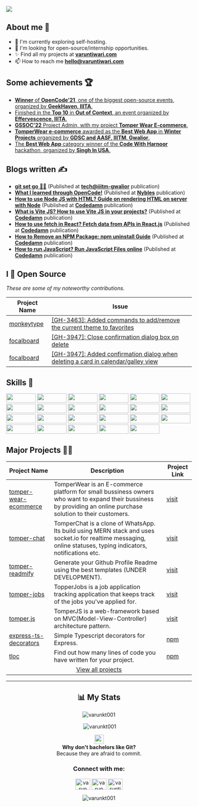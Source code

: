 <!-- Banner -->

<img src='./assets/banner.png'>

<!-- About me -->

## About me 👦

- 🔭 I'm currently exploring self-hosting.
- 🌱 I'm looking for open-source/internship opportunities.
- ✨ Find all my projects at [**varuntiwari.com**](https://varuntiwari.com/)
- 📫 How to reach me **hello@varuntiwari.com**

<!-- Achievements -->

## Some achievements 🏆


- [**Winner** of **OpenCode&#39;21**, one of the biggest open-source events, organized by **GeekHaven, IIITA**.](https://www.linkedin.com/posts/geekhaven-iiita_opencode21-witnessed-extensive-participation-activity-6866010351947825152-KiNB)
- [Finished in the **Top 10** in **Out of Context**, an event organized by **Effervescence, IIITA**.](https://www.linkedin.com/posts/varun-tiwari-454591178_top10-outofcontext-design-activity-6882312778040930304-Fshh)
- [**GSSOC&#39;22** Project Admin, with my project **Tomper Wear E-commerce**.](https://www.linkedin.com/posts/varun-tiwari-454591178_gssoc22-girlscript-educationfirst-activity-6903552524234686464-bEEL)
- [**TomperWear e-commerce** awarded as the **Best Web App** in **Winter Projects** organized by **GDSC and AASF, IIITM, Gwalior**.](https://www.linkedin.com/posts/aasf-iiitmg_github-winterprojects-learning-activity-6909474506340282368-GYq5)
- [The **Best Web App** category winner of the **Code With Harnoor** hackathon, organized by **Singh In USA**.](https://code-with-harnoor.devpost.com/project-gallery)

<!-- Blogs -->

## Blogs written ✍️


- [**git set go** 🐱‍👤](https://medium.com/tech-iiitg/git-set-go-950bfb8fdf19) (Published at [**tech@iiitm-gwalior**](https://medium.com/tech-iiitg) publication)
- [**What I learned through OpenCode!**](https://medium.com/nybles/what-i-learned-through-opencode-39622d7c7024) (Published at [**Nybles**](https://medium.com/nybles) publication)
- [**How to use Node JS with HTML? Guide on rendering HTML on server with Node**](https://codedamn.com/news/nodejs/use-nodejs-with-html) (Published at [**Codedamn**](https://codedamn.com/news) publication)
- [**What is Vite JS? How to use Vite JS in your projects?**](https://codedamn.com/news/javascript/what-is-vite-js) (Published at [**Codedamn**](https://codedamn.com/news) publication)
- [**How to use fetch in React? Fetch data from APIs in React.js**](https://codedamn.com/news/reactjs/how-to-use-fetch-in-react) (Published at [**Codedamn**](https://codedamn.com/news) publication)
- [**How to Remove an NPM Package: npm uninstall Guide**](https://codedamn.com/news/nodejs/remove-npm-package) (Published at [**Codedamn**](https://codedamn.com/news) publication)
- [**How to run JavaScript? Run JavaScript Files online**](https://codedamn.com/news/javascript/how-to-run-javascript-file) (Published at [**Codedamn**](https://codedamn.com/news) publication)

<!-- Contributions -->

## I 💙 Open Source

_These are some of my noteworthy contributions._

<table>
<thead>
  <tr>
    <th>Project Name</th>
    <th>Issue</th>
  </tr>
</thead>
<tbody>
  <tr>
    <td><a href="https://github.com/monkeytypegame/monkeytype" target="_blank" rel="noopener noreferrer">monkeytype</a></td>
    <td><a href="https://github.com/monkeytypegame/monkeytype/pull/3682" target="_blank" rel="noopener noreferrer">[GH-3463]: Added commands to add/remove the current theme to favorites</a></td>
  </tr>
  <tr>
    <td><a href="https://github.com/mattermost/focalboard" target="_blank" rel="noopener noreferrer">focalboard</a></td>
    <td><a href="https://github.com/mattermost/focalboard/pull/4031" target="_blank" rel="noopener noreferrer">[GH-3947]: Close confirmation dialog box on delete</a></td>
  </tr>
  <tr>
    <td><a href="https://github.com/mattermost/focalboard" target="_blank" rel="noopener noreferrer">focalboard</a></td>
    <td><a href="https://github.com/mattermost/focalboard/pull/3996" target="_blank" rel="noopener noreferrer">[GH-3947]: Added confirmation dialog when deleting a card in calendar/galley view</a></td>
  </tr>
</tbody>
</table>

<!-- Skills -->

## Skills 💪

<p>

<!-- javascript -->
<img width ='80px' height='25px' src='https://img.shields.io/badge/JavaScript-323330?style=for-the-badge&amp;logo=javascript&amp;logoColor=F7DF1E' />

<!-- typescript -->
<img width ='80px' height='25px' src='https://img.shields.io/badge/typescript-%2523007ACC.svg?style=for-the-badge&amp;logo=typescript&amp;logoColor=white' />

<!-- react -->
<img width ='80px' height='25px' src='https://img.shields.io/badge/React-20232A?style=for-the-badge&amp;logo=react&amp;logoColor=61DAFB' />

<!-- nodejs -->
<img width ='80px' height='25px' src='https://img.shields.io/badge/Node.js-339933?style=for-the-badge&amp;logo=nodedotjs&amp;logoColor=white' />

<!-- html5 -->
<img width ='80px' height='25px' src='https://img.shields.io/badge/HTML5-E34F26?style=for-the-badge&amp;logo=html5&amp;logoColor=white' />

<!-- css3 -->
<img width ='80px' height='25px' src='https://img.shields.io/badge/CSS3-1572B6?style=for-the-badge&amp;logo=css3&amp;logoColor=white' />

<!-- postgresql -->
<img width ='80px' height='25px' src='https://img.shields.io/badge/PostgreSQL-316192?style=for-the-badge&amp;logo=postgresql&amp;logoColor=white' />

<!-- expressjs -->
<img width ='80px' height='25px' src='https://img.shields.io/badge/Express.js-000000?style=for-the-badge&amp;logo=express&amp;logoColor=white' />

<!-- github -->
<img width ='80px' height='25px' src='https://img.shields.io/badge/GitHub-100000?style=for-the-badge&amp;logo=github&amp;logoColor=white' />

<!-- git -->
<img width ='80px' height='25px' src='https://img.shields.io/badge/GIT-E44C30?style=for-the-badge&amp;logo=git&amp;logoColor=white' />

<!-- heroku -->
<img width ='80px' height='25px' src='https://img.shields.io/badge/Heroku-430098?style=for-the-badge&amp;logo=heroku&amp;logoColor=white' />

<!-- netlify -->
<img width ='80px' height='25px' src='https://img.shields.io/badge/Netlify-00C7B7?style=for-the-badge&amp;logo=netlify&amp;logoColor=white' />

<!-- socketio -->
<img width ='80px' height='25px' src='https://img.shields.io/badge/Socket.io-010101?&amp;style=for-the-badge&amp;logo=Socket.io&amp;logoColor=white' />

<!-- markdown -->
<img width ='80px' height='25px' src='https://img.shields.io/badge/Markdown-000000?style=for-the-badge&amp;logo=markdown&amp;logoColor=white' />

<!-- styledcomponents -->
<img width ='80px' height='25px' src='https://img.shields.io/badge/styled--components-DB7093?style=for-the-badge&amp;logo=styled-components&amp;logoColor=white' />

<!-- mongodb -->
<img width ='80px' height='25px' src='https://img.shields.io/badge/MongoDB-4EA94B?style=for-the-badge&amp;logo=mongodb&amp;logoColor=white' />

<!-- firebase -->
<img width ='80px' height='25px' src='https://img.shields.io/badge/firebase-ffca28?style=for-the-badge&amp;logo=firebase&amp;logoColor=black' />

<!-- stripe -->
<img width ='80px' height='25px' src='https://img.shields.io/badge/Stripe-626CD9?style=for-the-badge&amp;logo=Stripe&amp;logoColor=white' />

<!-- chakraui -->
<img width ='80px' height='25px' src='https://img.shields.io/badge/Chakra--UI-319795?style=for-the-badge&amp;logo=chakra-ui&amp;logoColor=white' />

<!-- jwt -->
<img width ='80px' height='25px' src='https://img.shields.io/badge/JWT-000000?style=for-the-badge&amp;logo=JSON%20web%20tokens&amp;logoColor=white' />

<!-- bootstrap -->
<img width ='80px' height='25px' src='https://img.shields.io/badge/Bootstrap-563D7C?style=for-the-badge&amp;logo=bootstrap&amp;logoColor=white' />

<!-- figma -->
<img width ='80px' height='25px' src='https://img.shields.io/badge/Figma-F24E1E?style=for-the-badge&amp;logo=figma&amp;logoColor=white' />

<!-- adobeillustrator -->
<img width ='80px' height='25px' src='https://img.shields.io/badge/Adobe%20Illustrator-FF9A00?style=for-the-badge&amp;logo=adobe%20illustrator&amp;logoColor=white' />

</p>

<!-- projects -->

## Major Projects 👷‍♂️

<table>
<thead>
  <tr>
    <th>Project Name</th>
    <th>Description</th>
    <th>Project Link</th>
  </tr>
</thead>
<tbody>
  <tr>
    <td><a href="https://github.com/varunKT001/tomper-wear-ecommerce" target="_blank" rel="noopener noreferrer">tomper-wear-ecommerce</a></td>
    <td>TomperWear is an E-commerce platform for small bussiness owners who want to expand their bussiness by providing an online purchase solution to their customers.</td>
    <td><a href="https://tomper-wear.netlify.app/" target="_blank" rel="noopener noreferrer">visit</a></td>
  </tr>
  <tr>
    <td><a href="https://github.com/varunKT001/tomper-chat" target="_blank" rel="noopener noreferrer">tomper-chat</a></td>
    <td>TomperChat is a clone of WhatsApp. Its build using MERN stack and uses socket.io for realtime messaging, online statuses, typing indicators, notifications etc.</td>
    <td><a href="https://tomper-chat.herokuapp.com/" target="_blank" rel="noopener noreferrer">visit</a></td>
  </tr>
  <tr>
    <td><a href="https://github.com/varunKT001/tomper-readmify" target="_blank" rel="noopener noreferrer">tomper-readmify</a></td>
    <td>Generate your Github Profile Readme using the best templates (UNDER DEVELOPMENT).</td>
    <td><a href="https://tomper-readmify.herokuapp.com/" target="_blank" rel="noopener noreferrer">visit</a></td>
  </tr>
  <tr>
    <td><a href="https://github.com/varunKT001/tomper-jobs" target="_blank" rel="noopener noreferrer">tomper-jobs</a></td>
    <td>TopperJobs is a job application tracking application that keeps track of the jobs you&#39;ve applied for.</td>
    <td><a href="https://tomper-jobs.netlify.app/" target="_blank" rel="noopener noreferrer">visit</a></td>
  </tr>
  <tr>
    <td><a href="https://github.com/varunKT001/tomperjs" target="_blank" rel="noopener noreferrer">tomper.js</a></td>
    <td>TomperJS is a web-framework based on MVC(Model-View-Controller) architecture pattern.</td>
    <td><a href="https://varunkt001.github.io/tomperjs/" target="_blank" rel="noopener noreferrer">visit</a></td>
  </tr>
  <tr>
    <td><a href="https://github.com/varunKT001/express-ts-decorators" target="_blank" rel="noopener noreferrer">express-ts-decorators</a></td>
    <td>Simple Typescript decorators for Express.</td>
    <td><a href="https://www.npmjs.com/package/@varuntiwari/express-ts-decorators" target="_blank" rel="noopener noreferrer">npm</a></td>
  </tr>
  <tr>
    <td><a href="https://github.com/varunKT001/tloc" target="_blank" rel="noopener noreferrer">tloc</a></td>
    <td>Find out how many lines of code you have written for your project.</td>
    <td><a href="https://www.npmjs.com/package/tloc" target="_blank" rel="noopener noreferrer">npm</a></td>
  </tr>
  <tr>
    <td colspan="3" align="center"><a href="https://github.com/varunKT001?tab=repositories">View all projects</a></td>
  </tr>
</tbody>
</table>

---

<!-- Stats -->

<h2 align="center">📊 My Stats</h2>

<!-- Contributions -->

<p align="center"><img align="center" src="https://github-readme-streak-stats.herokuapp.com/?user=varunkt001&" alt="varunkt001" /></p>

<!-- Github stats -->

<p align="center">&nbsp;<img align="center" src="https://github-readme-stats.vercel.app/api?username=varunkt001&show_icons=true&locale=en" alt="varunkt001" /></p>

<p align="center">
<img width="25px" src="./assets/quote.png">
<br/>
<strong align="center">Why don&#39;t bachelors like Git?</strong>
<br/>
<span align="center">Because they are afraid to commit.</span>
</p>

<!-- Socials -->

<h3 align="center">Connect with me:</h3>
<p align="center">
<a href="https://linkedin.com/in/varun-tiwari-454591178" target="blank"><img align="center" src="https://raw.githubusercontent.com/rahuldkjain/github-profile-readme-generator/master/src/images/icons/Social/linked-in-alt.svg" alt="varun tiwari" height="30" width="40" /></a>
<a href="https://www.facebook.com/profile.php?id=100057310502325" target="blank"><img align="center" src="https://raw.githubusercontent.com/rahuldkjain/github-profile-readme-generator/master/src/images/icons/Social/facebook.svg" alt="varun tiwari" height="30" width="40" /></a>
<a href="https://instagram.com/varuntiwari55" target="blank"><img align="center" src="https://raw.githubusercontent.com/rahuldkjain/github-profile-readme-generator/master/src/images/icons/Social/instagram.svg" alt="varuntiwari55" height="30" width="40" /></a>
</p>

<!-- Profile views -->

<p align="center"> <img src="https://komarev.com/ghpvc/?username=varunkt001&label=Profile%20views&color=0e75b6&style=flat" alt="varunkt001" /> </p>
